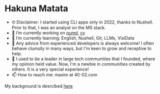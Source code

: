 # Hakuna Matata

- 🤓 Disclaimer: I started using CLI apps only in 2022, thanks to Nushell. Prior to that, I was an analyst on the MS stack.
- 🔭 I’m currently working on [numd](https://github.com/maxim-uvarov/numd), [cy](https://github.com/cyber-prophet/cy)
- 🌱 I’m currently learning: English, Nushell, Git, LLMs, VisiData
- 🤔 Any advice from experienced developers is always welcome! I often behave clumsily in many ways, but I'm keen to grow and receptive to help.
- 🙈 I used to be a leader in large tech communities that I founded, where my opinion held value. Now, I'm a newbie in communities created by others. It is a very special experience!
- 📫 How to reach me: maxim at 40-02.com

My background is desrcibed [here](https://github.com/maxim-uvarov/maxim-uvarov/blob/main/about.md)
